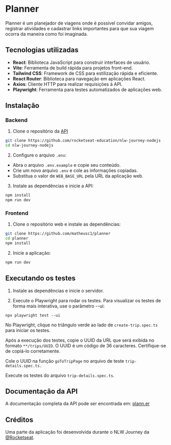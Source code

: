 # Planner

Planner é um planejador de viagens onde é possível convidar amigos, registrar atividades e cadastrar links importantes para que sua viagem ocorra da maneira como foi imaginada.

## Tecnologias utilizadas

- **React**: Biblioteca JavaScript para construir interfaces de usuário.
- **Vite**: Ferramenta de build rápida para projetos front-end.
- **Tailwind CSS**: Framework de CSS para estilização rápida e eficiente.
- **React Router**: Biblioteca para navegação em aplicações React.
- **Axios**: Cliente HTTP para realizar requisições à API.
- **Playwright**: Ferramenta para testes automatizados de aplicações web.

## Instalação

### Backend

1. Clone o repositório da [API](https://github.com/rocketseat-education/nlw-journey-nodejs)

```sh
git clone https://github.com/rocketseat-education/nlw-journey-nodejs
cd nlw-journey-nodejs
```

2. Configure o arquivo `.env`:

- Abra o arquivo `.env.example` e copie seu conteúdo.
- Crie um novo arquivo `.env` e cole as informações copiadas.
- Substitua o valor de `WEB_BASE_URL` pela URL da aplicação web.

3. Instale as dependências e inicie a API:

```sh
npm install
npm run dev
```

### Frontend

1. Clone o repositório web e instale as dependências:

```sh
git clone https://github.com/matheusc1/planner
cd planner
npm install
```

2. Inicie a aplicação:
```sh
npm run dev
```

## Executando os testes

1. Instale as dependências e inicie o servidor.

2. Execute o Playwright para rodar os testes. Para visualizar os testes de forma mais interativa, use o parâmetro --ui:

```
npx playwright test --ui
```

No Playwright, clique no triângulo verde ao lado de `create-trip.spec.ts` para iniciar os testes.

Após a execução dos testes, copie o UUID da URL que será exibida no formato `**/trips/UUID`. O UUID é um código de 36 caracteres. Certifique-se de copiá-lo corretamente.

Cole o UUID na função `goToTripPage` no arquivo de teste `trip-details.spec.ts.`

Execute os testes do arquivo `trip-details.spec.ts`.

## Documentação da API

A documentação completa da API pode ser encontrada em: [plann.er](https://github.com/rocketseat-education/nlw-journey-nodejs)

## Créditos

Uma parte da aplicação foi desenvolvida durante o NLW Journey da [@Rocketseat](https://github.com/Rocketseat).